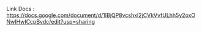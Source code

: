 Link Docs : https://docs.google.com/document/d/1IBjQP8vcshxI2jCVkVvfULhh5y2oxONwIHwICcpBvdc/edit?usp=sharing